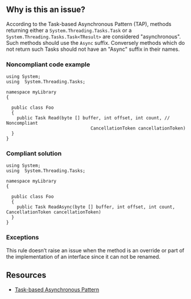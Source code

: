## Why is this an issue?
 
According to the Task-based Asynchronous Pattern (TAP), methods returning either a `System.Threading.Tasks.Task` or a `System.Threading.Tasks.Task<TResult>` are considered "asynchronous". Such methods should use the `Async` suffix. Conversely methods which do not return such Tasks should not have an "Async" suffix in their names.
 
### Noncompliant code example

    using System;
    using  System.Threading.Tasks;
    
    namespace myLibrary
    {
    
      public class Foo
      {
        public Task Read(byte [] buffer, int offset, int count, // Noncompliant
                                    CancellationToken cancellationToken)
      }
    }

### Compliant solution

    using System;
    using  System.Threading.Tasks;
    
    namespace myLibrary
    {
    
      public class Foo
      {
        public Task ReadAsync(byte [] buffer, int offset, int count, CancellationToken cancellationToken)
      }
    }

### Exceptions
 
This rule doesn’t raise an issue when the method is an override or part of the implementation of an interface since it can not be renamed.
 
## Resources
 
- [Task-based
  Asynchronous Pattern](https://docs.microsoft.com/en-us/dotnet/standard/asynchronous-programming-patterns/task-based-asynchronous-pattern-tap)